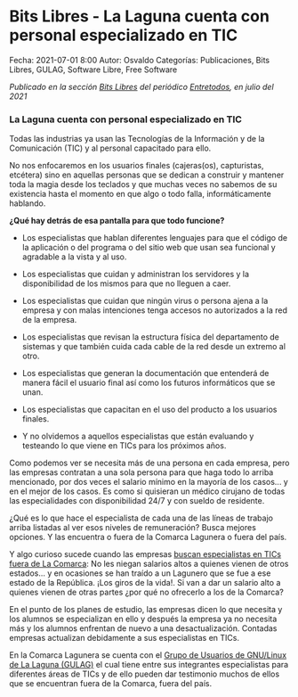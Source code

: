 Bits Libres - La Laguna cuenta con personal especializado en TIC
==================================

Fecha: 2021-07-01 8:00
Autor: Osvaldo
Categorías: Publicaciones, Bits Libres, GULAG, Software Libre, Free Software

_Publicado en la sección [Bits Libres](http://www.gulag.org.mx/revista/2016-05-10-Bits-Libres.html) del periódico [Entretodos](http://periodicoentretodos.mx/version-impresa/), en julio del 2021_

<!-- break -->

### La Laguna cuenta con personal especializado en TIC

Todas las industrias ya usan las Tecnologías de la Información y de la Comunicación (TIC) y al personal capacitado para ello.

No nos enfocaremos en los usuarios finales (cajeras(os), capturistas, etcétera) sino en aquellas personas que se dedican a construir y mantener toda la magia desde los teclados y que muchas veces no sabemos de su existencia hasta el momento en que algo o todo falla, informáticamente hablando.

__¿Qué hay detrás de esa pantalla para que todo funcione?__

* Los especialistas que hablan diferentes lenguajes para que el código de la aplicación o del programa o del sitio web que usan sea funcional y agradable a la vista y al uso.

* Los especialistas que cuidan y administran los servidores y la disponibilidad de los mismos para que no lleguen a caer.

* Los especialistas que cuidan que ningún virus o persona ajena a la empresa y con malas intenciones tenga accesos no autorizados a la red de la empresa.

* Los especialistas que revisan la estructura física del departamento de sistemas y que también cuida cada cable de la red desde un extremo al otro.

* Los especialistas que generan la documentación que entenderá de manera fácil el usuario final así como los futuros informáticos que se unan.

* Los especialistas que capacitan en el uso del producto a los usuarios finales.

* Y no olvidemos a aquellos especialistas que están evaluando y testeando lo que viene en TICs para los próximos años.

Como podemos ver se necesita más de una persona en cada empresa, pero las empresas contratan a una sola persona para que haga todo lo arriba mencionado, por dos veces el salario mínimo en la mayoría de los casos... y en el mejor de los casos.  Es como si quisieran un médico cirujano de todas las especialidades con disponibilidad 24/7 y con sueldo de residente.

¿Qué es lo que hace el especialista de cada una de las líneas de trabajo arriba listadas al ver esos niveles de remuneración? Busca mejores opciones. Y las encuentra o fuera de la Comarca Lagunera o fuera del país.

Y algo curioso sucede cuando las empresas [buscan especialistas en TICs fuera de La Comarca](https://www.elsiglodetorreon.com.mx/noticia/2021/carece-la-laguna-de-personal-especializado-en-tecnologias-de-la-informacion.html): No les niegan salarios altos a quienes vienen de otros estados... y en ocasiones se han traído a un Lagunero que se fue a ese estado de la República. ¡Los giros de la vida!. Si van a dar un salario alto a quienes vienen de otras partes ¿por qué no ofrecerlo a los de la Comarca?

En el punto de los planes de estudio, las empresas dicen lo que necesita y los alumnos se especializan en ello y después la empresa ya no necesita más y los alumnos enfrentan de nuevo a una desactualización. Contadas empresas actualizan debidamente a sus especialistas en TICs.

En la Comarca Lagunera se cuenta con el [Grupo de Usuarios de GNU/Linux de La Laguna (GULAG)](http://www.gulag.org.mx) el cual tiene entre sus integrantes especialistas para diferentes áreas de TICs y de ello pueden dar testimonio muchos de ellos que se encuentran fuera de la Comarca, fuera del país.

